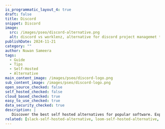 ```yaml
---
is_programmatic_layout_4: true
draft: false
title: Discord
snippet: Discord
image:
  src: /images/pseo/discord-alternative.png
  alt: discord vs worklenz, alternative for discord project managemet tool, task management, resource management, productivity, self-hosted
publishDate: 2024-11-21
category: ""
author: Nuwan Sameera
tags:
  - Guide
  - Tips
  - Self-Hosted
  - Alternative
main_content_image: /images/pseo/discord-logo.png
sub_content_image: /images/pseo/discord-logo.png
open_source_checked: false
self_hosted_checked: false
cloud_based_checked: true
easy_to_use_checked: true
data_security_checked: true
description: |
   Discover the best self hosted alternatives for popular software. Explore our comprehensive guides and find the perfect solution for your needs today.
related: [slack-self-hosted-alternative, loom-self-hosted-alternative, mondaycom-self-hosted-alternative, airtable-self-hosted-alternative]
---
```

